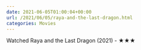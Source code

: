 ```yaml
---
date: 2021-06-05T01:00:04+00:00
url: /2021/06/05/raya-and-the-last-dragon.html
categories: Movies
---
```

Watched Raya and the Last Dragon (2021) - ★★★




